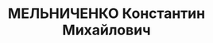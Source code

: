 ---
title: МЕЛЬНИЧЕНКО Константин Михайлович
description: "1907 г.р., русский, член ВКП(б) с 1928, военинженер 3 ранга, нач. мастерской\
  \ военсклада №134 СибВО. \n  Арестован 23.04.1937. \n  ВКВС - 28.10.1937, ВМН. Расстрелян\
  \ 28.10.1937, Новосибирск. Реабилитирован 04.07.1957"
---